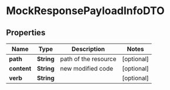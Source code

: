 

# MockResponsePayloadInfoDTO

## Properties

Name | Type | Description | Notes
------------ | ------------- | ------------- | -------------
**path** | **String** | path of the resource |  [optional]
**content** | **String** | new modified code |  [optional]
**verb** | **String** |  |  [optional]



